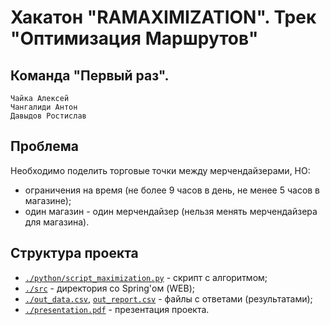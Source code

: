 # Хакатон "RAMAXIMIZATION". Трек "Оптимизация Маршрутов"
## Команда "Первый раз". 
```
Чайка Алексей
Чангалиди Антон
Давыдов Ростислав
```

## Проблема
Необходимо поделить торговые точки между мерчендайзерами, НО:
* ограничения на время (не более 9 часов в день, не менее 5 часов в магазине);
* один магазин - один мерчендайзер (нельзя менять мерчендайзера для магазина).

## Структура проекта

* [`./python/script_maximization.py`](https://github.com/trafalgande/ramax/blob/main/python/script_maximization.py) - скрипт с алгоритмом;
* [`./src`](https://github.com/trafalgande/ramax/tree/main/src) - директория со Spring'ом (WEB);
*  [`./out_data.csv`](https://github.com/trafalgande/ramax/blob/main/out_data.csv), [`out_report.csv`](https://github.com/trafalgande/ramax/blob/main/out_report.csv) - файлы с ответами (результатами);
*  [`./presentation.pdf`](https://github.com/trafalgande/ramax/blob/main/presentation.pdf) - презентация проекта.
